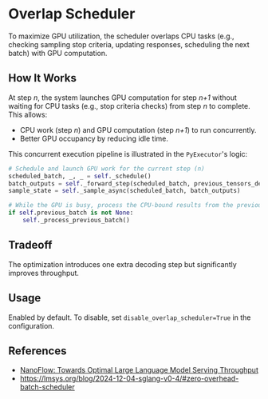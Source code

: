 # Overlap Scheduler

To maximize GPU utilization, the scheduler overlaps CPU tasks (e.g., checking sampling stop criteria, updating responses, scheduling the next batch) with GPU computation.

## How It Works

At step *n*, the system launches GPU computation for step *n+1* without waiting for CPU tasks (e.g., stop criteria checks) from step *n* to complete. This allows:

- CPU work (step *n*) and GPU computation (step *n+1*) to run concurrently.
- Better GPU occupancy by reducing idle time.

This concurrent execution pipeline is illustrated in the `PyExecutor`'s logic:

```python
# Schedule and launch GPU work for the current step (n)
scheduled_batch, _, _ = self._schedule()
batch_outputs = self._forward_step(scheduled_batch, previous_tensors_device)
sample_state = self._sample_async(scheduled_batch, batch_outputs)

# While the GPU is busy, process the CPU-bound results from the previous step (n-1)
if self.previous_batch is not None:
    self._process_previous_batch()
```

## Tradeoff

The optimization introduces one extra decoding step but significantly improves throughput.

## Usage

Enabled by default. To disable, set `disable_overlap_scheduler=True` in the configuration.


## References

- [NanoFlow: Towards Optimal Large Language Model Serving Throughput](https://arxiv.org/abs/2408.12757)
- https://lmsys.org/blog/2024-12-04-sglang-v0-4/#zero-overhead-batch-scheduler
